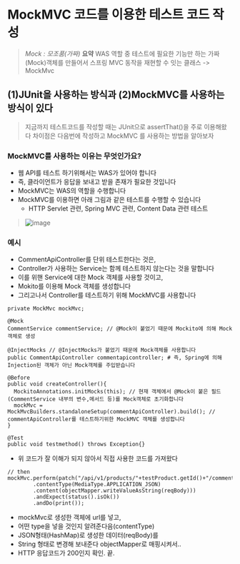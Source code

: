 # MockMVC 코드를 이용한 테스트 코드 작성
> *Mock : 모조품(가짜)*
> **요약**
> WAS 역할 중 테스트에 필요한 기능만 하는 가짜(Mock)객체를 만들어서 
> 스프링 MVC 동작을 재현할 수 잇는 클래스 -> MockMvc
## (1)JUnit을 사용하는 방식과 (2)MockMVC를 사용하는 방식이 있다
> 지금까지 테스트코드를 작성할 때는 JUnit으로 assertThat()을 주로 이용해왔다
> 차이점은 다음번에 작성하고
> MockMVC 를 사용하는 방법을 알아보자
### MockMVC를 사용하는 이유는 무엇인가요?
- 웹 API를 테스트 하기위해서는 WAS가 있어야 합니다
- 즉, 클라이언트가 응답을 보내고 받을 존재가 필요한 것입니다
- MockMVC는 WAS의 역할을 수행합니다
- MockMVC를 이용하면 아래 그림과 같은 테스트를 수행할 수 있습니다
  - HTTP Servlet 관련, Spring MVC 관련, Content Data 관련 테스트
> ![image](https://user-images.githubusercontent.com/48271665/161434377-ef6f87c0-1ce8-4d62-a846-3b20bc9d429e.png)
### 예시
- CommentApiController를 단위 테스트한다는 것은,
- Controller가 사용하는 Service는 함께 테스트하지 않는다는 것을 말합니다
- 이를 위핸 Service에 대한 Mock 객체를 사용할 것이고,
- Mokito를 이용해 Mock 객체를 생성합니다
- 그리고나서 Controller를 테스트하기 위해 MockMVC를 사용합니다
```
private MockMvc mockMvc; 

@Mock
CommentService commentService; // @Mock이 붙었기 때문에 Mockito에 의해 Mock객체로 생성

@InjectMocks // @InjectMocks가 붙었기 때문에 Mock객체를 사용합니다
public CommentApiController commentapicontroller; # 즉, Spring에 의해 Injection된 객체가 아닌 Mock객체를 주입받습니다

@Before
public void createController(){
  MockitoAnnotations.initMocks(this); // 현재 객체에서 @Mock이 붙은 필드(CommentService 내부의 변수,메서드 등)를 Mock객체로 초기화합니다
  mockMvc = MockMvcBuilders.standaloneSetup(commentApiController).build(); // commentApiController를 테스트하기위한 MockMVC 객체를 생성합니다
}
  
@Test
public void testmethod() throws Exception{}
```
- 위 코드가 잘 이해가 되지 않아서 직접 사용한 코드를 가져왔다
```
// then
mockMvc.perform(patch("/api/v1/products/"+testProduct.getId()+"/comments/"+comment.getId())
        .contentType(MediaType.APPLICATION_JSON)
        .content(objectMapper.writeValueAsString(reqBody)))
        .andExpect(status().isOk())
        .andDo(print());
```
- mockMvc로 생성한 객체에 url를 넣고,
- 어떤 type을 넣을 것인지 알려준다음(contentType)
- JSON형태(HashMap)로 생성한 데이터(reqBody)를
- String 형태로 변경해 보내준다 objectMapper로 매핑시켜서..
- HTTP 응답코드가 200인지 확인. 끝.

